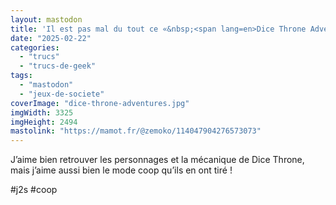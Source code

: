 ```yaml
---
layout: mastodon
title: 'Il est pas mal du tout ce «&nbsp;<span lang=en>Dice Throne Adventures</span>&nbsp;». <span aria-hidden="true">🎲🥷🗡️</span>'
date: "2025-02-22"
categories: 
  - "trucs"
  - "trucs-de-geek"
tags: 
  - "mastodon"
  - "jeux-de-societe"
coverImage: "dice-throne-adventures.jpg"
imgWidth: 3325
imgHeight: 2494
mastolink: "https://mamot.fr/@zemoko/114047904276573073"
---
```

<p>J’aime bien retrouver les personnages et la mécanique de <span lang=en>Dice Throne</span>, mais j’aime aussi bien le mode coop qu’ils en ont tiré&nbsp;!</p>
#j2s #coop
